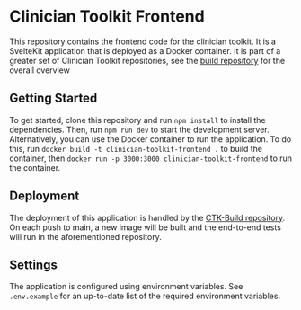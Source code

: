 # Clinician Toolkit Frontend

This repository contains the frontend code for the clinician toolkit. It is a SvelteKit application that is deployed as a Docker container. It is part of a greater set of Clinician Toolkit repositories, see the [build repository](https://github.com/childmindresearch/ctk-build) for the overall overview

## Getting Started

To get started, clone this repository and run `npm install` to install the dependencies. Then, run `npm run dev` to start the development server. Alternatively, you can use the Docker container to run the application. To do this, run `docker build -t clinician-toolkit-frontend .` to build the container, then `docker run -p 3000:3000 clinician-toolkit-frontend` to run the container.

## Deployment

The deployment of this application is handled by the [CTK-Build repository](https://github.com/childmindresearch/ctk-build). On each push to main, a new image will be built and the end-to-end tests will run in the aforementioned repository.

## Settings

The application is configured using environment variables. See `.env.example` for an up-to-date list of the required environment variables.
